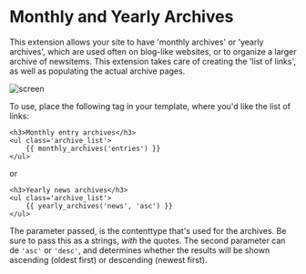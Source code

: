 Monthly and Yearly Archives
===========================

This extension allows your site to have 'monthly archives' or 'yearly
archives', which are used often on blog-like websites, or to organize a larger
archive of newsitems. This extension takes care of creating the 'list of links', as well as populating the actual archive pages.

![screen](https://cloud.githubusercontent.com/assets/1833361/8061500/65de807a-0ecb-11e5-9851-afb4b6772419.png)

To use, place the following tag in your template, where you'd like the list of links:

```
<h3>Monthly entry archives</h3>
<ul class='archive_list'>
    {{ monthly_archives('entries') }}
</ul>
```

or

```
<h3>Yearly news archives</h3>
<ul class='archive_list'>
    {{ yearly_archives('news', 'asc') }}
</ul>
```

The parameter passed, is the contenttype that's used for the archives. Be sure to pass this as a strings, _with_ the quotes. The second parameter can de `'asc'` or `'desc'`, and determines whether the results will be shown ascending (oldest first) or descending (newest first).

